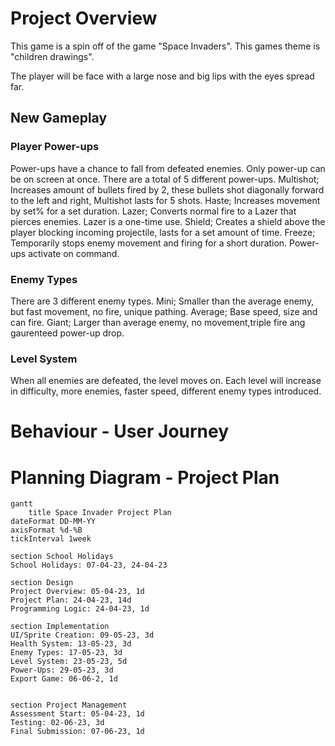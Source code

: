 # Project Overview
This game is a spin off of the game "Space Invaders". This games theme is "children drawings".

The player will be face with a large nose and big lips with the eyes spread far.

## New Gameplay

### Player Power-ups
Power-ups have a chance to fall from defeated enemies. Only power-up can be on screen at once. There are a total of 5 different power-ups. Multishot; Increases amount of bullets fired by 2, these bullets shot diagonally forward to the left and right, Multishot lasts for 5 shots. Haste; Increases movement by set% for a set duration. Lazer; Converts normal fire to a Lazer that pierces enemies. Lazer is a one-time use. Shield; Creates a shield above the player blocking incoming projectile, lasts for a set amount of time. Freeze; Temporarily stops enemy movement and firing for a short duration. Power-ups activate on command.

### Enemy Types
There are 3 different enemy types. Mini; Smaller than the average enemy, but fast movement, no fire, unique pathing. Average; Base speed, size and can fire. Giant; Larger than average enemy, no movement,triple fire ang gaurenteed power-up drop.

### Level System
When all enemies are defeated, the level moves on. Each level will increase in difficulty, more enemies, faster speed, different enemy types introduced.

# Behaviour - User Journey


# Planning Diagram - Project Plan
```mermaid
gantt
    title Space Invader Project Plan
dateFormat DD-MM-YY
axisFormat %d-%B
tickInterval 1week

section School Holidays
School Holidays: 07-04-23, 24-04-23

section Design
Project Overview: 05-04-23, 1d
Project Plan: 24-04-23, 14d
Programming Logic: 24-04-23, 1d

section Implementation
UI/Sprite Creation: 09-05-23, 3d
Health System: 13-05-23, 3d
Enemy Types: 17-05-23, 3d
Level System: 23-05-23, 5d
Power-Ups: 29-05-23, 3d
Export Game: 06-06-2, 1d


section Project Management
Assessment Start: 05-04-23, 1d
Testing: 02-06-23, 3d
Final Submission: 07-06-23, 1d
```